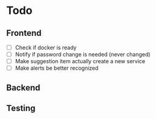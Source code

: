 # Todo

## Frontend
- [ ] Check if docker is ready
- [ ] Notify if password change is needed (never changed)
- [ ] Make suggestion item actually create a new service
- [ ] Make alerts be better recognized

## Backend

## Testing